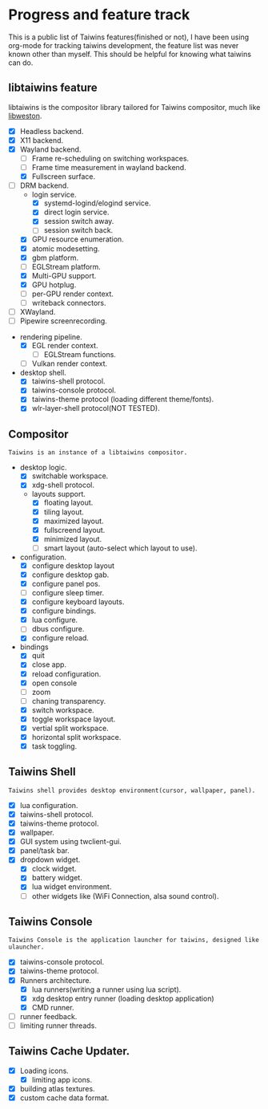 # Progress and feature track

This is a public list of Taiwins features(finished or not), I have been using
org-mode for tracking taiwins development, the feature list was never known
other than myself. This should be helpful for knowing what taiwins can do.

## libtaiwins feature
libtaiwins is the compositor library tailored for Taiwins compositor, much like
[libweston](https://gitlab.freedesktop.org/wayland/weston/tree/master/libweston).

* [x] Headless backend.
* [x] X11 backend.
* [x] Wayland backend.
  - [ ] Frame re-scheduling on switching workspaces.
  - [ ] Frame time measurement in wayland backend.
  - [x] Fullscreen surface.
* [ ] DRM backend.
  - login service.
	+ [x] systemd-logind/elogind service.
	+ [x] direct login service.
    + [x] session switch away.
	+ [ ] session switch back.
  - [x] GPU resource enumeration.
  - [x] atomic modesetting.
  - [x] gbm platform.
  - [ ] EGLStream platform.
  - [x] Multi-GPU support.
  - [x] GPU hotplug.
   + [ ] per-GPU render context.
  - [ ] writeback connectors.
* [ ] XWayland.
* [ ] Pipewire screenrecording.
* rendering pipeline.
  - [x] EGL render context.
	- [ ] EGLStream functions. 
  - [ ] Vulkan render context.
* desktop shell.
  - [x] taiwins-shell protocol.
  - [x] taiwins-console protocol.
  - [x] taiwins-theme protocol (loading different theme/fonts).
  - [x] wlr-layer-shell protocol(NOT TESTED).

## Compositor
	Taiwins is an instance of a libtaiwins compositor.
* desktop logic.
  - [x] switchable workspace.
  - [x] xdg-shell protocol.
  - layouts support.
	+ [x] floating layout.
	+ [x] tiling layout.
	+ [x] maximized layout.
	+ [x] fullscreend layout.
	+ [x] minimized layout.
	+ [ ] smart layout (auto-select which layout to use).
* configuration.
  + [x] configure desktop layout
  + [x] configure desktop gab.
  + [x] configure panel pos.
  + [ ] configure sleep timer.
  + [x] configure keyboard layouts.
  + [x] configure bindings.
  + [x] lua configure.
  + [ ] dbus configure.
  + [x] configure reload.
* bindings
  + [x] quit
  + [x] close app.
  + [x] reload configuration.
  + [x] open console
  + [ ] zoom
  + [ ] chaning transparency.
  + [x] switch workspace.
  + [x] toggle workspace layout.
  + [x] vertial split workspace.
  + [x] horizontal split workspace.
  + [x] task toggling.

## Taiwins Shell
	Taiwins shell provides desktop environment(cursor, wallpaper, panel).
	
* [x] lua configuration.
* [x] taiwins-shell protocol.
* [x] taiwins-theme protocol.
* [x] wallpaper.
* [x] GUI system using twclient-gui.
* [x] panel/task bar.
* [x] dropdown widget.
  - [x] clock widget.
  - [x] battery widget.
  - [x] lua widget environment.
  - [ ] other widgets like (WiFi Connection, alsa sound control).

## Taiwins Console
	Taiwins Console is the application launcher for taiwins, designed like
    ulauncher.

* [x] taiwins-console protocol.
* [x] taiwins-theme protocol.
* [x] Runners architecture.
  - [x] lua runners(writing a runner using lua script).
  - [x] xdg desktop entry runner (loading desktop application)
  - [x] CMD runner.
* [ ] runner feedback.
* [ ] limiting runner threads.

## Taiwins Cache Updater.
* [x] Loading icons.
  - [x] limiting app icons.
* [x] building atlas textures.
* [x] custom cache data format.

